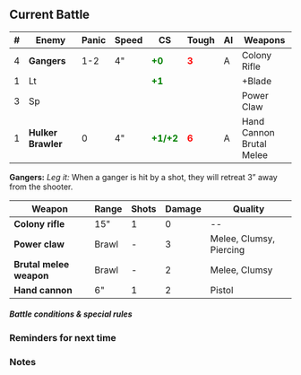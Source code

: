 ## Current Battle

| #   | Enemy              | Panic | Speed | CS                                           | Tough                                  | AI  | Weapons                     |
| --- | ------------------ | ----- | ----- | -------------------------------------------- | -------------------------------------- | --- | --------------------------- |
| 4   | **Gangers**        | 1-2   | 4"    | <strong style="color: green;">+0</strong>    | <strong style="color: red;">3</strong> | A   | Colony Rifle<br>            |
| 1   | Lt                 |       |       | <strong style="color: green;">+1</strong>    |                                        |     | +Blade                      |
| 3   | Sp                 |       |       |                                              |                                        |     | Power Claw                  |
| 1   | **Hulker Brawler** | 0     | 4"    | <strong style="color: green;">+1/+2</strong> | <strong style="color: red;">6</strong> | A   | Hand Cannon<br>Brutal Melee |

**Gangers:** *Leg it:* When a ganger is hit by a shot, they will retreat 3” away from the shooter.

| Weapon                  | Range | Shots | Damage | Quality                 |
| ----------------------- | ----- | ----- | ------ | ----------------------- |
| **Colony rifle**        | 15"   | 1     | 0      | --                      |
| **Power claw**          | Brawl | -     | 3      | Melee, Clumsy, Piercing |
| **Brutal melee weapon** | Brawl | -     | 2      | Melee, Clumsy           |
| **Hand cannon**         | 6"    | 1     | 2      | Pistol                  |

##### Battle conditions & special rules



### Reminders for next time


### Notes

